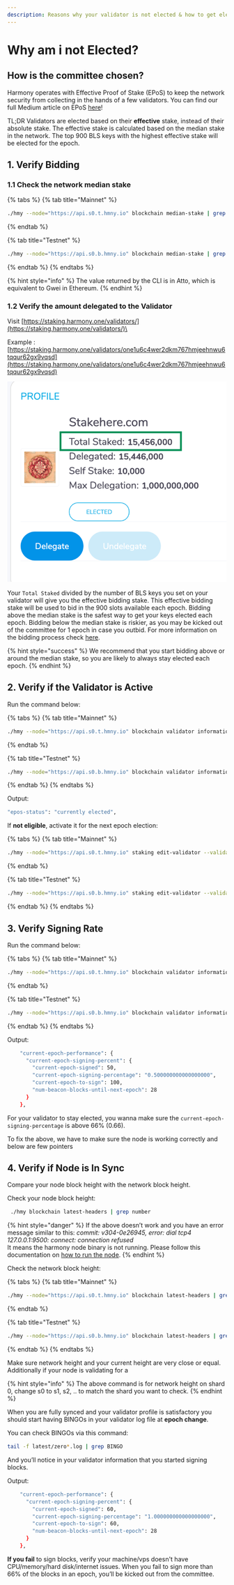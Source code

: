 ```yaml
---
description: Reasons why your validator is not elected & how to get elected.
---
```


# Why am i not Elected?

## How is the committee chosen?

Harmony operates with Effective Proof of Stake (EPoS) to keep the network security from collecting in the hands of a few validators. You can find our full Medium article on EPoS [here](https://harmony.one/epos)!

TL;DR Validators are elected based on their **effective** stake, instead of their absolute stake. The effective stake is calculated based on the median stake in the network. The top 900 BLS keys with the highest effective stake will be elected for the epoch.

## 1. Verify Bidding

### 1.1 Check the network median stake

{% tabs %}
{% tab title="Mainnet" %}
```bash
./hmy --node="https://api.s0.t.hmny.io" blockchain median-stake | grep median
```
{% endtab %}

{% tab title="Testnet" %}
```bash
./hmy --node="https://api.s0.b.hmny.io" blockchain median-stake | grep median
```
{% endtab %}
{% endtabs %}

{% hint style="info" %}
The value returned by the CLI is in Atto, which is equivalent to Gwei in Ethereum.
{% endhint %}

### 1.2 Verify the amount delegated to the Validator

Visit [https://staking.harmony.one/validators/](https://staking.harmony.one/validators/)\<youroneaccount>

Example : [https://staking.harmony.one/validators/one1u6c4wer2dkm767hmjeehnwu6tqqur62gx9vqsd](https://staking.harmony.one/validators/one1u6c4wer2dkm767hmjeehnwu6tqqur62gx9vqsd)

![Total Staked](../../../.gitbook/assets/total-staked.png)

Your `Total Staked` divided by the number of BLS keys you set on your validator will give you the effective bidding stake. This effective bidding stake will be used to bid in the 900 slots available each epoch. Bidding above the median stake is the safest way to get your keys elected each epoch. Bidding below the median stake is riskier, as you may be kicked out of the committee for 1 epoch in case you outbid. For more information on the bidding process check [here](../definitions/slots-bidding-and-election.md).

{% hint style="success" %}
We recommend that you start bidding above or around the median stake, so you are likely to always stay elected each epoch.
{% endhint %}

## **2. Verify if the** Validator is Active

Run the command below:

{% tabs %}
{% tab title="Mainnet" %}
```bash
./hmy --node="https://api.s0.t.hmny.io" blockchain validator information  one1u6c4wer2dkm767hmjeehnwu6tqqur62gx9vqsd | grep epos-status
```
{% endtab %}

{% tab title="Testnet" %}
```bash
./hmy --node="https://api.s0.b.hmny.io" blockchain validator information  one1u6c4wer2dkm767hmjeehnwu6tqqur62gx9vqsd | grep epos-status
```
{% endtab %}
{% endtabs %}

Output:

```bash
"epos-status": "currently elected",
```

If **not eligible**, activate it for the next epoch election:

{% tabs %}
{% tab title="Mainnet" %}
```bash
./hmy --node="https://api.s0.t.hmny.io" staking edit-validator --validator-addr one1u6c4wer2dkm767hmjeehnwu6tqqur62gx9vqsd --active true --passphrase
```
{% endtab %}

{% tab title="Testnet" %}
```bash
./hmy --node="https://api.s0.b.hmny.io" staking edit-validator --validator-addr one1u6c4wer2dkm767hmjeehnwu6tqqur62gx9vqsd --active true --passphrase
```
{% endtab %}
{% endtabs %}

## **3. Verify Signing Rate**

Run the command below:

{% tabs %}
{% tab title="Mainnet" %}
```bash
./hmy --node="https://api.s0.t.hmny.io" blockchain validator information one1u6c4wer2dkm767hmjeehnwu6tqqur62gx9vqsd
```
{% endtab %}

{% tab title="Testnet" %}
```bash
./hmy --node="https://api.s0.b.hmny.io" blockchain validator information one1u6c4wer2dkm767hmjeehnwu6tqqur62gx9vqsd
```
{% endtab %}
{% endtabs %}

Output:

```bash
    "current-epoch-performance": {
      "current-epoch-signing-percent": {
        "current-epoch-signed": 50,
        "current-epoch-signing-percentage": "0.500000000000000000",
        "current-epoch-to-sign": 100,
        "num-beacon-blocks-until-next-epoch": 28
      }
    },
```

For your validator to stay elected, you wanna make sure the `current-epoch-signing-percentage` is above 66% (0.66).

To fix the above, we have to make sure the node is working correctly and below are few pointers

## 4. Verify if Node is In Sync

Compare your node block height with the network block height.

Check your node block height:

```bash
 ./hmy blockchain latest-headers | grep number
```

{% hint style="danger" %}
If the above doesn’t work and you have an error message similar to this: _commit: v304-0e26945, error: dial tcp4 127.0.0.1:9500: connect: connection refused_\
It means the harmony node binary is not running. Please follow this documentation on [how to run the node](../node-setup/).
{% endhint %}

Check the network block height:

{% tabs %}
{% tab title="Mainnet" %}
```bash
./hmy --node="https://api.s0.t.hmny.io" blockchain latest-headers | grep number
```
{% endtab %}

{% tab title="Testnet" %}
```bash
./hmy --node="https://api.s0.b.hmny.io" blockchain latest-headers | grep number
```
{% endtab %}
{% endtabs %}

Make sure network height and your current height are very close or equal. Additionally if your node is validating for a

{% hint style="info" %}
The above command is for network height on shard 0, change s0 to s1, s2, .. to match the shard you want to check.
{% endhint %}

When you are fully synced and your validator profile is satisfactory you should start having BINGOs in your validator log file at **epoch change**.

You can check BINGOs via this command:

```bash
tail -f latest/zero*.log | grep BINGO
```

And you’ll notice in your validator information that you started signing blocks.

Output:

```bash
    "current-epoch-performance": {
      "current-epoch-signing-percent": {
        "current-epoch-signed": 60,
        "current-epoch-signing-percentage": "1.000000000000000000",
        "current-epoch-to-sign": 60,
        "num-beacon-blocks-until-next-epoch": 28
      }
    },
```

**If you fail** to sign blocks, verify your machine/vps doesn't have CPU/memory/hard disk/internet issues. When you fail to sign more than 66% of the blocks in an epoch, you’ll be kicked out from the committee.
